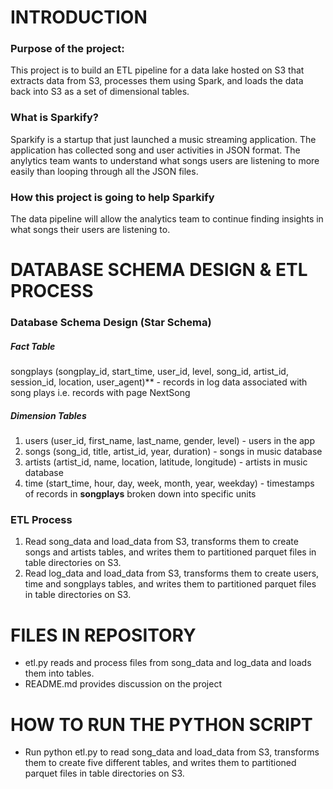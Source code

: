 # INTRODUCTION
### Purpose of the project:
This project is to build an ETL pipeline for a data lake hosted on S3 that extracts data from S3, processes them using Spark, and loads the data back into S3 as a set of dimensional tables. 
### What is Sparkify?
Sparkify is a startup that just launched a music streaming application. The application has collected song and user activities in JSON format. The anylytics team wants to understand what songs users are listening to more easily than looping through all the JSON files. 
### How this project is going to help Sparkify
The data pipeline will allow the analytics team to continue finding insights in what songs their users are listening to. 
# DATABASE SCHEMA DESIGN & ETL PROCESS
### Database Schema Design (Star Schema)
##### **Fact Table**
songplays (songplay_id, start_time, user_id, level, song_id, artist_id, session_id, location, user_agent)** - records in log data associated with song plays i.e. records with page NextSong
##### **Dimension Tables**
1. users (user_id, first_name, last_name, gender, level) - users in the app
2. songs (song_id, title, artist_id, year, duration) - songs in music database
3. artists (artist_id, name, location, latitude, longitude) - artists in music database
4. time (start_time, hour, day, week, month, year, weekday) - timestamps of records in **songplays** broken down into specific units
### ETL Process
1. Read song_data and load_data from S3, transforms them to create songs and artists tables, and writes them to partitioned parquet files in table directories on S3.
2. Read log_data and load_data from S3, transforms them to create users, time and songplays tables, and writes them to partitioned parquet files in table directories on S3.
# FILES IN REPOSITORY
* etl.py reads and process files from song_data and log_data and loads them into tables.
* README.md provides discussion on the project
# HOW TO RUN THE PYTHON SCRIPT
* Run python etl.py to read song_data and load_data from S3, transforms them to create five different tables, and writes them to partitioned parquet files in table directories on S3.
